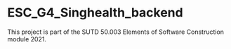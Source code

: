 # ESC_G4_Singhealth_backend

This project is part of the SUTD 50.003 Elements of Software Construction module 2021.
